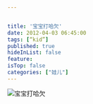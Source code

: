 ```yaml
---


title: '宝宝打哈欠'
date: 2012-04-03 06:45:00
tags: [“kid”]
published: true
hideInList: false
feature: 
isTop: false
categories: ["娃儿"]
---
```



![宝宝打哈欠](https://toshaojin.files.wordpress.com/2012/04/tumblr_m1w5gfmcml1r311ono1_640.jpg)